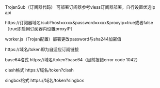 TrojanSub（订阅器代码） 可部署订阅器参考vless订阅器部署，自行设置优选ip api

https://订阅器域名/sub?host=xxxx&password=xxxx&proxyip=true或者false（true即启用订阅器内设置proxyIP）


worker.js（Trojan配置）部署更改password与sha244加密值

https://域名/token即为自适应订阅链接

base64格式 https://域名/token?base64（目前报错error code 1042）

clash格式 https://域名/token?clash

singbox格式 https://域名/token?singbox
